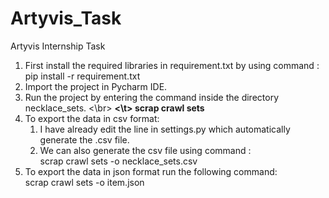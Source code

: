 # Artyvis_Task
Artyvis Internship Task

1. First install the required libraries in requirement.txt by using command :
    pip install -r requirement.txt
2. Import the project in Pycharm IDE.
3. Run the project by entering the command inside the directory necklace_sets.
   <\br> <b> <\t> scrap crawl sets </b>
4. To export the data in csv format:
    1. I have already edit the line in settings.py which automatically generate the .csv file.
    2. We can also generate the csv file using command : 
        </br> scrap crawl sets -o necklace_sets.csv </br>
5. To export the data in json format run the following command:
      </br>  scrap crawl sets -o item.json </br>
    
